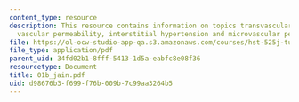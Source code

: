 ```yaml
---
content_type: resource
description: This resource contains information on topics transvascular transport,
  vascular permeability, interstitial hypertension and microvascular permeability.
file: https://ol-ocw-studio-app-qa.s3.amazonaws.com/courses/hst-525j-tumor-pathophysiology-and-transport-phenomena-fall-2005/d98676b3f699f76b009b7c99aa3264b5_01b_jain.pdf
file_type: application/pdf
parent_uid: 34fd02b1-8fff-5413-1d5a-eabfc8e08f36
resourcetype: Document
title: 01b_jain.pdf
uid: d98676b3-f699-f76b-009b-7c99aa3264b5
---
```


